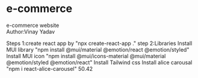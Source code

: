 # e-commerce
e-commerce website<br>
Author:Vinay Yadav

Steps 1:create react app by "npx create-react-app ."
step 2:Libraries
       Install MUI library "npm install @mui/material @emotion/react @emotion/styled"
       Install MUI icon "npm install @mui/icons-material @mui/material @emotion/styled @emotion/react"
       Install Tailwind css
       Install alice carousal "npm i react-alice-carousel"
       50.42